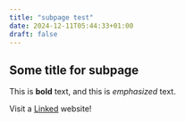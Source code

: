```yaml
---
title: "subpage test"
date: 2024-12-11T05:44:33+01:00
draft: false
---
```


## Some title for subpage

This is **bold** text, and this is *emphasized* text.

Visit a [Linked](https://gohugo.io) website!
